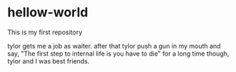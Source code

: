 # hellow-world
This is my first repository

tylor gets me a job as waiter. after that tylor push a gun in my mouth and say,
"The first step to internal life is you have to die"
for a long time though, tylor and I was best friends.
